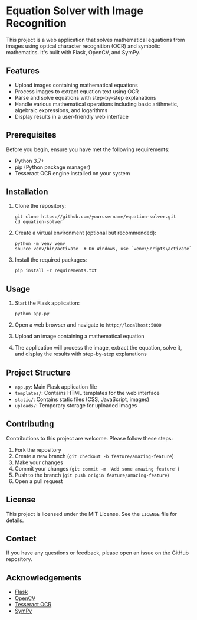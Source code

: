 # Equation Solver with Image Recognition

This project is a web application that solves mathematical equations from images using optical character recognition (OCR) and symbolic mathematics. It's built with Flask, OpenCV, and SymPy.

## Features

- Upload images containing mathematical equations
- Process images to extract equation text using OCR
- Parse and solve equations with step-by-step explanations
- Handle various mathematical operations including basic arithmetic, algebraic expressions, and logarithms
- Display results in a user-friendly web interface

## Prerequisites

Before you begin, ensure you have met the following requirements:

- Python 3.7+
- pip (Python package manager)
- Tesseract OCR engine installed on your system

## Installation

1. Clone the repository:
   ```
   git clone https://github.com/yourusername/equation-solver.git
   cd equation-solver
   ```

2. Create a virtual environment (optional but recommended):
   ```
   python -m venv venv
   source venv/bin/activate  # On Windows, use `venv\Scripts\activate`
   ```

3. Install the required packages:
   ```
   pip install -r requirements.txt
   ```

## Usage

1. Start the Flask application:
   ```
   python app.py
   ```

2. Open a web browser and navigate to `http://localhost:5000`

3. Upload an image containing a mathematical equation

4. The application will process the image, extract the equation, solve it, and display the results with step-by-step explanations

## Project Structure

- `app.py`: Main Flask application file
- `templates/`: Contains HTML templates for the web interface
- `static/`: Contains static files (CSS, JavaScript, images)
- `uploads/`: Temporary storage for uploaded images

## Contributing

Contributions to this project are welcome. Please follow these steps:

1. Fork the repository
2. Create a new branch (`git checkout -b feature/amazing-feature`)
3. Make your changes
4. Commit your changes (`git commit -m 'Add some amazing feature'`)
5. Push to the branch (`git push origin feature/amazing-feature`)
6. Open a pull request

## License

This project is licensed under the MIT License. See the `LICENSE` file for details.

## Contact

If you have any questions or feedback, please open an issue on the GitHub repository.

## Acknowledgements

- [Flask](https://flask.palletsprojects.com/)
- [OpenCV](https://opencv.org/)
- [Tesseract OCR](https://github.com/tesseract-ocr/tesseract)
- [SymPy](https://www.sympy.org/)
